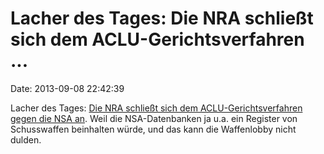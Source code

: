 Lacher des Tages: Die NRA schließt sich dem ACLU-Gerichtsverfahren \...
=======================================================================

Date: 2013-09-08 22:42:39

Lacher des Tages: [Die NRA schließt sich dem ACLU-Gerichtsverfahren
gegen die NSA
an](http://thehill.com/blogs/hillicon-valley/technology/320357-nra-claims-nsa-illegally-created-a-gun-database).
Weil die NSA-Datenbanken ja u.a. ein Register von Schusswaffen
beinhalten würde, und das kann die Waffenlobby nicht dulden.

